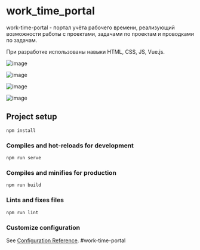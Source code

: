 # work_time_portal

work-time-portal - портал учёта рабочего времени, реализующий возможности работы с проектами, задачами по проектам и проводками по задачам. 

При разработке использованы навыки HTML, CSS, JS, Vue.js.

![image](https://user-images.githubusercontent.com/50622213/178566214-5094f1ed-98b9-4262-98a4-6f1c463f677e.png)

![image](https://user-images.githubusercontent.com/50622213/178566324-689f9dba-4597-43e0-a843-859355fafb07.png)

![image](https://user-images.githubusercontent.com/50622213/178566377-b82a5ea4-aaa4-4d48-b030-e9d26da63706.png)

![image](https://user-images.githubusercontent.com/50622213/178566441-b24b727d-8981-4902-a321-05c414828fd6.png)


## Project setup
```
npm install
```

### Compiles and hot-reloads for development
```
npm run serve
```

### Compiles and minifies for production
```
npm run build
```

### Lints and fixes files
```
npm run lint
```

### Customize configuration
See [Configuration Reference](https://cli.vuejs.org/config/).
#work-time-portal

